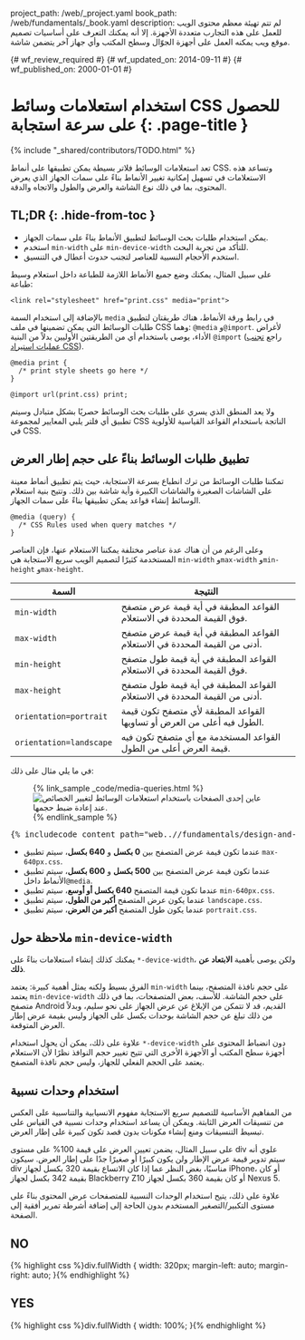 project_path: /web/_project.yaml
book_path: /web/fundamentals/_book.yaml
description: لم تتم تهيئة معظم محتوى الويب للعمل على هذه التجارب متعددة الأجهزة. إلا أنه يمكنك التعرف على أساسيات تصميم موقع ويب يمكنه العمل على أجهزة الجوّال وسطح المكتب وأي جهاز آخر يتضمن شاشة.

{# wf_review_required #}
{# wf_updated_on: 2014-09-11 #}
{# wf_published_on: 2000-01-01 #}

# استخدام استعلامات وسائط CSS للحصول على سرعة استجابة {: .page-title }

{% include "_shared/contributors/TODO.html" %}



تعد استعلامات الوسائط فلاتر بسيطة يمكن تطبيقها على أنماط CSS.  وتساعد هذه الاستعلامات في تسهيل إمكانية تغيير الأنماط بناءً على سمات الجهاز الذي يعرض المحتوى، بما في ذلك نوع الشاشة والعرض والطول والاتجاه والدقة.


## TL;DR {: .hide-from-toc }
- يمكن استخدام طلبات بحث الوسائط لتطبيق الأنماط بناءً على سمات الجهاز.
- استخدم <code>min-width</code> على <code>min-device-width</code> للتأكد من تجربة البحث.
- استخدم الأحجام النسبية للعناصر لتجنب حدوث أعطال في التنسيق.



على سبيل المثال، يمكنك وضع جميع الأنماط اللازمة للطباعة داخل استعلام وسيط طباعة:


    <link rel="stylesheet" href="print.css" media="print">
    

بالإضافة إلى استخدام السمة `media` في رابط ورقة الأنماط، هناك طريقتان لتطبيق طلبات الوسائط التي يمكن تضمينها في ملف CSS وهما: `@media` و`@import`.  لأغراض الأداء، يوصى باستخدام أي من الطريقتين الأوليين بدلاً من البنية `@import` (راجع [تجنب عمليات استيراد CSS]({{site.fundamentals}}/performance/critical-rendering-path/page-speed-rules-and-recommendations.html)).


    @media print {
      /* print style sheets go here */
    }
    
    @import url(print.css) print;
    

ولا يعد المنطق الذي يسري على طلبات بحث الوسائط حصريًا بشكل متبادل وسيتم تطبيق أي فلتر يلبي المعايير لمجموعة CSS الناتجة باستخدام القواعد القياسية للأولوية في CSS.

## تطبيق طلبات الوسائط بناءً على حجم إطار العرض

تمكننا طلبات الوسائط من ترك انطباع بسرعة الاستجابة، حيث يتم تطبيق أنماط معينة على الشاشات الصغيرة والشاشات الكبيرة وأية شاشة بين ذلك.  وتتيح بنية استعلام الوسائط إنشاء قواعد يمكن تطبيقها بناءً على سمات الجهاز.


    @media (query) {
      /* CSS Rules used when query matches */
    }
    

وعلى الرغم من أن هناك عدة عناصر مختلفة يمكننا الاستعلام عنها، فإن العناصر المستخدمة كثيرًا لتصميم الويب سريع الاستجابة هي `min-width` و`max-width` و`min-height` و`max-height`.


<table class="mdl-data-table mdl-js-data-table">
  <thead>
    <tr>
      <th data-th="السمة">السمة</th>
      <th data-th="النتيجة">النتيجة</th>
    </tr>
  </thead>
  <tbody>
    <tr>
      <td data-th="attribute"><code>min-width</code></td>
      <td data-th="النتيجة">القواعد المطبقة في أية قيمة عرض متصفح فوق القيمة المحددة في الاستعلام.</td>
    </tr>
    <tr>
      <td data-th="السمة"><code>max-width</code></td>
      <td data-th="النتيجة">القواعد المطبقة في أية قيمة عرض متصفح أدنى من القيمة المحددة في الاستعلام.</td>
    </tr>
    <tr>
      <td data-th="السمة"><code>min-height</code></td>
      <td data-th="النتيجة">القواعد المطبقة في أية قيمة طول متصفح فوق القيمة المحددة في الاستعلام.</td>
    </tr>
    <tr>
      <td data-th="السمة"><code>max-height</code></td>
      <td data-th="النتيجة">القواعد المطبقة في أية قيمة طول متصفح أدنى من القيمة المحددة في الاستعلام.</td>
    </tr>
    <tr>
      <td data-th="السمة"><code>orientation=portrait</code></td>
      <td data-th="النتيجة">القواعد المطبقة لأي متصفح تكون قيمة الطول فيه أعلى من العرض أو تساويها.</td>
    </tr>
    <tr>
      <td data-th="السمة"><code>orientation=landscape</code></td>
      <td data-th="النتيجة">القواعد المستخدمة مع أي متصفح تكون فيه قيمة العرض أعلى من الطول.</td>
    </tr>
  </tbody>
</table>

في ما يلي مثال على ذلك:

<figure>
  {% link_sample _code/media-queries.html %}
    <img src="imgs/mq.png" class="center" srcset="imgs/mq.png 1x, imgs/mq-2x.png 2x" alt="عاين إحدى الصفحات باستخدام استعلامات الوسائط لتغيير الخصائص عند إعادة ضبط حجمها.">
  {% endlink_sample %}
</figure>

<pre class="prettyprint">
{% includecode content_path="web..//fundamentals/design-and-ui/responsive/fundamentals/_code/media-queries.html" region_tag="mqueries" %}
</pre>

* عندما تكون قيمة عرض المتصفح بين <b>0 بكسل</b> و <b>640 بكسل</b>، سيتم تطبيق `max-640px.css`.
* عندما تكون قيمة عرض المتصفح بين <b>500 بكسل</b> و <b>600 بكسل</b>، سيتم تطبيق الأنماط داخل`@media`.
* عندما تكون قيمة المتصفح <b>640 بكسل أو أوسع</b>، سيتم تطبيق `min-640px.css`.
* عندما يكون عرض المتصفح <b>أكبر من الطول</b>، سيتم تطبيق `landscape.css`.
* عندما يكون طول المتصفح <b>أكبر من العرض</b>، سيتم تطبيق `portrait.css`.


## ملاحظة حول `min-device-width`

يمكنك كذلك إنشاء استعلامات بناءً على `*-device-width`، ولكن يوصى بأهمية **الابتعاد عن ذلك**.

الفرق بسيط ولكنه يمثل أهمية كبيرة: يعتمد `min-width` على حجم نافذة المتصفح، بينما يعتمد `min-device-width` على حجم الشاشة.  للأسف، بعض المتصفحات، بما في ذلك متصفح Android القديم، قد لا تتمكن من الإبلاغ عن عرض الجهاز على نحو سليم، وبدلاً من ذلك تبلغ عن حجم الشاشة بوحدات بكسل على الجهاز وليس بقيمة عرض إطار العرض المتوقعة.

علاوة على ذلك، يمكن أن يحول استخدام `*-device-width` دون انضباط المحتوى على أجهزة سطح المكتب أو الأجهزة الأخرى التي تتيح تغيير حجم النوافذ نظرًا لأن الاستعلام يعتمد على الحجم الفعلي للجهاز، وليس حجم نافذة المتصفح.

## استخدام وحدات نسبية

من المفاهيم الأساسية للتصميم سريع الاستجابة مفهوم الانسيابية والتناسبية على العكس من تنسيقات العرض الثابتة.  ويمكن أن يساعد استخدام وحدات نسبية في القياس على تبسيط التنسيقات ومنع إنشاء مكونات بدون قصد تكون كبيرة على إطار العرض.

على سبيل المثال، يضمن تعيين العرض على قيمة 100% على مستوى div علوي أنه سيتم تدوير قيمة عرض الإطار ولن يكون كبيرًا أو صغيرًا جدًا على إطار العرض.  سيكون div مناسبًا، بغض النظر عما إذا كان الاتساع بقيمة 320 بكسل لجهاز iPhone، أو كان بقيمة 342 بكسل لجهاز Blackberry Z10 أو كان بقيمة 360 بكسل لجهاز Nexus 5.

علاوة على ذلك، يتيح استخدام الوحدات النسبية للمتصفحات عرض المحتوى بناءً على مستوى التكبير/التصغير المستخدم بدون الحاجة إلى إضافة أشرطة تمرير أفقية إلى الصفحة.

<div class="mdl-grid">
  <div class="mdl-cell mdl-cell--6--col">
    <h2 class="text-danger text-center">NO</h2>
{% highlight css %}div.fullWidth {
  width: 320px;
  margin-left: auto;
  margin-right: auto;
}{% endhighlight %}
  </div>
  <div class="mdl-cell mdl-cell--6--col">
    <h2 class="text-success text-center">YES</h2>
{% highlight css %}div.fullWidth {
  width: 100%;
}{% endhighlight %}
  </div>
</div>



